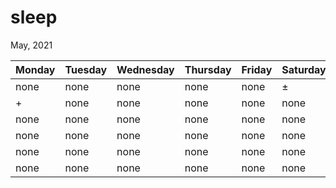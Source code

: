 # sleep
May, 2021

Monday  | Tuesday  | Wednesday | Thursday | Friday | Saturday | Sunday
---     | ---      | ---       | ---      | ---    | ---      | ---
 none     | none      | none       | none      | none    | ±        | +
 +        | none      | none       | none      | none    | none     | none
 none     | none      | none       | none      | none    | none     | none
 none     | none      | none       | none      | none    | none     | none
 none     | none      | none       | none      | none    | none     | none
 none     | none      | none       | none      | none    | none     | none
